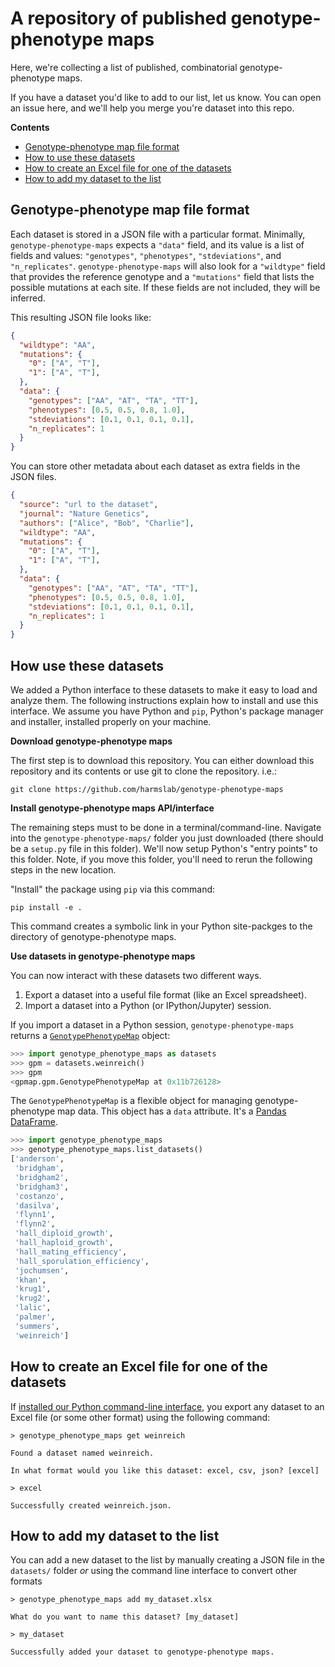 # A repository of published genotype-phenotype maps

Here, we're collecting a list of published, combinatorial genotype-phenotype maps.

If you have a dataset you'd like to add to our list, let us know. You can open an issue here, and we'll help you merge you're dataset into this repo.

**Contents**

* [Genotype-phenotype map file format](#genotype-phenotype-map-file-format)
* [How to use these datasets](#how-use-these-datasets)
* [How to create an Excel file for one of the datasets](#how-to-create-an-excel-file-for-one-of-the-datasets)
* [How to add my dataset to the list](#how-to-add-my-dataset-to-the-list)

## Genotype-phenotype map file format

Each dataset is stored in a JSON file with a particular format. Minimally, `genotype-phenotype-maps`
expects a `"data"` field, and its value is a list of fields and values: `"genotypes"`, `"phenotypes"`, `"stdeviations"`, and `"n_replicates"`. `genotype-phenotype-maps` will also look for a `"wildtype"` field that provides the reference genotype and a `"mutations"` field that lists the possible mutations at each site. If these fields are not included, they will be inferred.

This resulting JSON file looks like:
```json
{
  "wildtype": "AA",
  "mutations": {
    "0": ["A", "T"],
    "1": ["A", "T"], 
  },
  "data": {
    "genotypes": ["AA", "AT", "TA", "TT"],
    "phenotypes": [0.5, 0.5, 0.8, 1.0],
    "stdeviations": [0.1, 0.1, 0.1, 0.1],
    "n_replicates": 1
  }
}
```

You can store other metadata about each dataset as extra fields in the JSON files.
```json
{
  "source": "url to the dataset",
  "journal": "Nature Genetics", 
  "authors": ["Alice", "Bob", "Charlie"],
  "wildtype": "AA",
  "mutations": {
    "0": ["A", "T"],
    "1": ["A", "T"], 
  },
  "data": {
    "genotypes": ["AA", "AT", "TA", "TT"],
    "phenotypes": [0.5, 0.5, 0.8, 1.0],
    "stdeviations": [0.1, 0.1, 0.1, 0.1],
    "n_replicates": 1
  }
}
```


## How use these datasets

We added a Python interface to these datasets to make it easy to load and analyze them. The following instructions explain how to install and use this interface. We assume you have Python and `pip`, Python's package manager and installer, installed properly on your machine. 

**Download genotype-phenotype maps**

The first step is to download this repository. You can either download this repository and its contents or use git to clone the repository. i.e.:
```
git clone https://github.com/harmslab/genotype-phenotype-maps
```

**Install genotype-phenotype maps API/interface**

The remaining steps must to be done in a terminal/command-line. Navigate into the `genotype-phenotype-maps/` folder you just downloaded (there should be a `setup.py` file in this folder). We'll now setup Python's "entry points" to this folder. Note, if you move this folder, you'll need to rerun the following steps in the new location. 

"Install" the package using `pip` via this command:
```
pip install -e .
```
This command creates a symbolic link in your Python site-packges to the directory of genotype-phenotype maps. 

**Use datasets in genotype-phenotype maps**

You can now interact with these datasets two different ways. 
1. Export a dataset into a useful file format (like an Excel spreadsheet). 
2. Import a dataset into a Python (or IPython/Jupyter) session.

If you import a dataset in a Python session, `genotype-phenotype-maps` returns a [`GenotypePhenotypeMap`](https://github.com/harmslab/gpmap) object:  
```python
>>> import genotype_phenotype_maps as datasets
>>> gpm = datasets.weinreich()
>>> gpm
<gpmap.gpm.GenotypePhenotypeMap at 0x11b726128>
```
The `GenotypePhenotypeMap` is a flexible object for managing genotype-phenotype map data. This object has a `data` attribute. It's a [Pandas DataFrame](https://pandas.pydata.org/pandas-docs/stable/reference/frame.html). 

```python
>>> import genotype_phenotype_maps
>>> genotype_phenotype_maps.list_datasets()
['anderson',
 'bridgham',
 'bridgham2',
 'bridgham3',
 'costanzo',
 'dasilva',
 'flynn1',
 'flynn2',
 'hall_diploid_growth',
 'hall_haploid_growth',
 'hall_mating_efficiency',
 'hall_sporulation_efficiency',
 'jochumsen',
 'khan',
 'krug1',
 'krug2',
 'lalic',
 'palmer',
 'summers',
 'weinreich']
```

## How to create an Excel file for one of the datasets

If [installed our Python command-line interface](), you export any dataset to an Excel file (or some other format) using the following command: 

```
> genotype_phenotype_maps get weinreich

Found a dataset named weinreich.

In what format would you like this dataset: excel, csv, json? [excel]

> excel

Successfully created weinreich.json.
```

## How to add my dataset to the list

You can add a new dataset to the list by manually creating a JSON file in the `datasets/` folder *or* using the command line interface to convert other formats

```
> genotype_phenotype_maps add my_dataset.xlsx

What do you want to name this dataset? [my_dataset]

> my_dataset

Successfully added your dataset to genotype-phenotype maps.
```